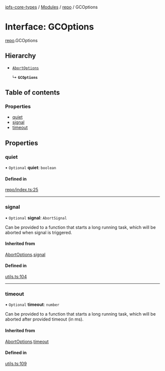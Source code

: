 [ipfs-core-types](../README.md) / [Modules](../modules.md) / [repo](../modules/repo.md) / GCOptions

# Interface: GCOptions

[repo](../modules/repo.md).GCOptions

## Hierarchy

- [`AbortOptions`](index.AbortOptions.md)

  ↳ **`GCOptions`**

## Table of contents

### Properties

- [quiet](repo.GCOptions.md#quiet)
- [signal](repo.GCOptions.md#signal)
- [timeout](repo.GCOptions.md#timeout)

## Properties

### quiet

• `Optional` **quiet**: `boolean`

#### Defined in

[repo/index.ts:25](https://github.com/ipfs/js-ipfs/blob/1655368d/packages/ipfs-core-types/src/repo/index.ts#L25)

___

### signal

• `Optional` **signal**: `AbortSignal`

Can be provided to a function that starts a long running task, which will
be aborted when signal is triggered.

#### Inherited from

[AbortOptions](index.AbortOptions.md).[signal](index.AbortOptions.md#signal)

#### Defined in

[utils.ts:104](https://github.com/ipfs/js-ipfs/blob/1655368d/packages/ipfs-core-types/src/utils.ts#L104)

___

### timeout

• `Optional` **timeout**: `number`

Can be provided to a function that starts a long running task, which will
be aborted after provided timeout (in ms).

#### Inherited from

[AbortOptions](index.AbortOptions.md).[timeout](index.AbortOptions.md#timeout)

#### Defined in

[utils.ts:109](https://github.com/ipfs/js-ipfs/blob/1655368d/packages/ipfs-core-types/src/utils.ts#L109)
